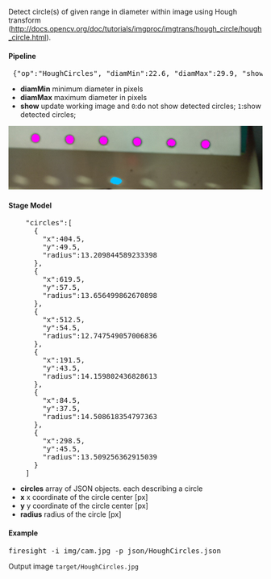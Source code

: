 Detect circle(s) of given range in diameter within image using Hough transform (http://docs.opencv.org/doc/tutorials/imgproc/imgtrans/hough_circle/hough_circle.html).

#### Pipeline
<pre> {"op":"HoughCircles", "diamMin":22.6, "diamMax":29.9, "show":1}</pre>
* **diamMin** minimum diameter in pixels
* **diamMax** maximum diameter in pixels
* **show** update working image and 
 `0`:do not show detected circles; 
 `1`:show detected circles; 

<img src="output0.jpg">

#### Stage Model
<pre>
    "circles":[
      {
        "x":404.5,
        "y":49.5,
        "radius":13.209844589233398
      },
      {
        "x":619.5,
        "y":57.5,
        "radius":13.656499862670898
      },
      {
        "x":512.5,
        "y":54.5,
        "radius":12.747549057006836
      },
      {
        "x":191.5,
        "y":43.5,
        "radius":14.159802436828613
      },
      {
        "x":84.5,
        "y":37.5,
        "radius":14.508618354797363
      },
      {
        "x":298.5,
        "y":45.5,
        "radius":13.509256362915039
      }
    ]
</pre>
* **circles** array of JSON objects. each describing a circle
* **x** x coordinate of the circle center [px]
* **y** y coordinate of the circle center [px]
* **radius** radius of the circle [px]

#### Example
<pre>firesight -i img/cam.jpg -p json/HoughCircles.json</pre>
Output image `target/HoughCircles.jpg`
